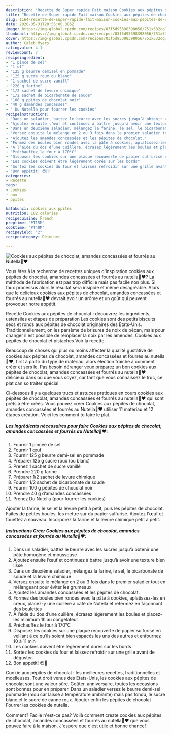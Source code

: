 ```yaml
---
description: "Recette de Super rapide Fait maison Cookies aux pépites de chocolat, amandes concassées et fourrés au Nutella🍫❤️"
title: "Recette de Super rapide Fait maison Cookies aux pépites de chocolat, amandes concassées et fourrés au Nutella🍫❤️"
slug: 1164-recette-de-super-rapide-fait-maison-cookies-aux-pepites-de-chocolat-amandes-concassees-et-fourres-au-nutella
date: 2020-05-31T20:55:00.385Z
image: https://img-global.cpcdn.com/recipes/03f5d95398398056/751x532cq70/cookies-aux-pepites-de-chocolat-amandes-concassees-et-fourres-au-nutella🍫❤️-photo-principale-de-la-recette.jpg
thumbnail: https://img-global.cpcdn.com/recipes/03f5d95398398056/751x532cq70/cookies-aux-pepites-de-chocolat-amandes-concassees-et-fourres-au-nutella🍫❤️-photo-principale-de-la-recette.jpg
cover: https://img-global.cpcdn.com/recipes/03f5d95398398056/751x532cq70/cookies-aux-pepites-de-chocolat-amandes-concassees-et-fourres-au-nutella🍫❤️-photo-principale-de-la-recette.jpg
author: Caleb Myers
ratingvalue: 4.1
reviewcount: 7
recipeingredient:
- "1 pince de sel"
- "1 uf"
- "125 g beurre demisel en pommade"
- "125 g sucre roux ou blanc"
- "1 sachet de sucre vanill"
- "220 g farine"
- "1/2 sachet de levure chimique"
- "1/2 sachet de bicarbonate de soude"
- "100 g ppites de chocolat noir"
- "40 g damandes concasses"
- " Du Nutella pour fourrer les cookies"
recipeinstructions:
- "Dans un saladier, battez le beurre avec les sucres jusqu’à obtenir une pâte homogène et mousseuse"
- "Ajoutez ensuite l’œuf et continuez à battre jusqu’à avoir une texture bien lisse"
- "Dans un deuxième saladier, mélangez la farine, le sel, le bicarbonate de soude et la levure chimique"
- "Versez ensuite le mélange en 2 ou 3 fois dans le premier saladier tout en mélangeant pour éviter les grumeaux"
- "Ajoutez les amandes concassées et les pépites de chocolat."
- "Formez des boules bien rondes avec la pâte à cookies, aplatissez-les en creux, placez-y une cuillère à café de Nutella et refermez en façonnant des boulettes"
- "À l’aide du dos d’une cuillère, écrasez légèrement les boules et placez-les minimum 1h au congélateur"
- "Préchauffez le four à 170°C"
- "Disposez les cookies sur une plaque recouverte de papier sulfurisé en veillant à ce qu’ils soient bien espacés les uns des autres et enfournez 10 à 11 min"
- "Les cookies doivent être légèrement dorés sur les bords"
- "Sortez les cookies du four et laissez refroidir sur une grille avant de déguster."
- "Bon appétit! 😍🤤"
categories:
- Recette
tags:
- cookies
- aux
- ppites

katakunci: cookies aux ppites 
nutrition: 102 calories
recipecuisine: French
preptime: "PT15M"
cooktime: "PT40M"
recipeyield: "2"
recipecategory: Déjeuner

---
```



![Cookies aux pépites de chocolat, amandes concassées et fourrés au Nutella🍫❤️](https://img-global.cpcdn.com/recipes/03f5d95398398056/751x532cq70/cookies-aux-pepites-de-chocolat-amandes-concassees-et-fourres-au-nutella🍫❤️-photo-principale-de-la-recette.jpg)

Vous êtes à la recherche de recettes uniques d'inspiration cookies aux pépites de chocolat, amandes concassées et fourrés au nutella🍫❤️? La méthode de fabrication est pas trop difficile mais pas facile non plus. Si faux processus alors le résultat sera insipide et même désagréable. Alors que le délicieux cookies aux pépites de chocolat, amandes concassées et fourrés au nutella🍫❤️ devrait avoir un arôme et un goût qui peuvent provoquer notre appétit.

Recette Cookies aux pépites de chocolat : découvrez les ingrédients, ustensiles et étapes de préparation Les cookies sont des petits biscuits secs et ronds aux pépites de chocolat originaires des Etats-Unis. Traditionnellement, on les parsème de brisures de noix de pécan, mais pour changer il est possible de remplacer la noix par les amendes. Cookies aux pépites de chocolat et pistaches Voir la recette.

Beaucoup de choses qui plus ou moins affecter la qualité gustative de cookies aux pépites de chocolat, amandes concassées et fourrés au nutella🍫❤️, first à partir du type de matériau, alors élection fraîche à comment créer et sers le. Pas besoin déranger veux préparez un bon cookies aux pépites de chocolat, amandes concassées et fourrés au nutella🍫❤️ délicieux dans où que vous soyez, car tant que vous connaissez le truc, ce plat can so traiter spécial.


Ci-dessous il y a quelques trucs et astuces pratiques en cours cookies aux pépites de chocolat, amandes concassées et fourrés au nutella🍫❤️ qui sont prêts à être créés. Vous pouvez créer Cookies aux pépites de chocolat, amandes concassées et fourrés au Nutella🍫❤️ utiliser 11 matériau et 12 étapes création. Voici les comment to faire le plat.

<!--inarticleads1-->

##### Les ingrédients nécessaires pour faire Cookies aux pépites de chocolat, amandes concassées et fourrés au Nutella🍫❤️:

1. Fournir 1 pincée de sel
1. Fournir 1 œuf
1. Fournir 125 g beurre demi-sel en pommade
1. Préparer 125 g sucre roux (ou blanc)
1. Prenez 1 sachet de sucre vanillé
1. Prendre 220 g farine
1. Préparer 1/2 sachet de levure chimique
1. Fournir 1/2 sachet de bicarbonate de soude
1. Fournir 100 g pépites de chocolat noir
1. Prendre 40 g d’amandes concassées
1. Prenez  Du Nutella (pour fourrer les cookies)


Ajouter la farine, le sel et la levure petit à petit, puis les pépites de chocolat. Faites de petites boules, les mettre sur du papier sulfurisé. Ajoutez l&#39;œuf et fouettez à nouveau. Incorporez la farine et la levure chimique petit à petit. 

<!--inarticleads2-->

##### Instructions Créer Cookies aux pépites de chocolat, amandes concassées et fourrés au Nutella🍫❤️:

1. Dans un saladier, battez le beurre avec les sucres jusqu’à obtenir une pâte homogène et mousseuse
1. Ajoutez ensuite l’œuf et continuez à battre jusqu’à avoir une texture bien lisse
1. Dans un deuxième saladier, mélangez la farine, le sel, le bicarbonate de soude et la levure chimique
1. Versez ensuite le mélange en 2 ou 3 fois dans le premier saladier tout en mélangeant pour éviter les grumeaux
1. Ajoutez les amandes concassées et les pépites de chocolat.
1. Formez des boules bien rondes avec la pâte à cookies, aplatissez-les en creux, placez-y une cuillère à café de Nutella et refermez en façonnant des boulettes
1. À l’aide du dos d’une cuillère, écrasez légèrement les boules et placez-les minimum 1h au congélateur
1. Préchauffez le four à 170°C
1. Disposez les cookies sur une plaque recouverte de papier sulfurisé en veillant à ce qu’ils soient bien espacés les uns des autres et enfournez 10 à 11 min
1. Les cookies doivent être légèrement dorés sur les bords
1. Sortez les cookies du four et laissez refroidir sur une grille avant de déguster.
1. Bon appétit! 😍🤤


Cookie aux pépites de chocolat : les meilleures recettes, traditionnelles et moelleuses. Tout droit venus des Etats-Unis, les cookies aux pépites de chocolat sont une valeur sûre. Goûter, anniversaire, toutes les occasions sont bonnes pour en préparer. Dans un saladier versez le beurre demi-sel pommade (mou car laissé à température ambiante) mais pas fondu, le sucre blanc et le sucre de canne roux. Ajouter enfin les pépites de chocolat Fourrer les cookies de nutella. 


Comment? Facile n'est-ce pas? Voilà comment create cookies aux pépites de chocolat, amandes concassées et fourrés au nutella🍫❤️ que vous pouvez faire à la maison. J'espère que c'est utile et bonne chance!

